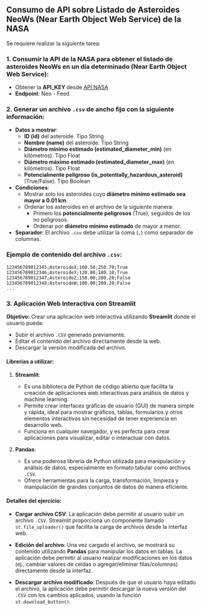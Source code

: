 ## Consumo de API sobre Listado de Asteroides NeoWs (Near Earth Object Web Service) de la NASA

Se requiere realizar la siguiente tarea:

### 1. Consumir la API de la NASA para obtener el listado de asteroides NeoWs en un día determinado (Near Earth Object Web Service):

- Obtener la **API_KEY** desde [API NASA](https://api.nasa.gov/)
- **Endpoint**: Neo - Feed

### 2. Generar un archivo `.csv` de ancho fijo con la siguiente información:
- **Datos a mostrar**:
  - **ID (id)** del asteroide. Tipo String
  - **Nombre (name)** del asteroide. Tipo String
  - **Diámetro mínimo estimado (estimated_diameter_min)** (en kilómetros). Tipo Float
  - **Diámetro máximo estimado (estimated_diameter_max)** (en kilómetros). Tipo Float
  - **Potencialmente peligroso (is_potentially_hazardous_asteroid)** (True/False). Tipo Boolean
- **Condiciones**:
  - Mostrar solo los asteroides cuyo **diámetro mínimo estimado sea mayor a 0.01 km**.
  - Ordenar los asteroides en el archivo de la siguiente manera:
    - Primero los **potencialmente peligrosos** (True), seguidos de los no peligrosos.
    - Ordenar por **diámetro mínimo estimado** de mayor a menor.
- **Separador**: El archivo `.csv` debe utilizar la coma (`,`) como separador de columnas.

### Ejemplo de contenido del archivo `.csv`:

```
123456789012345;AsteroideX;160.50;250.70;True
123456789012346;AsteroideY;120.80;180.10;True
123456789012347;AsteroideZ;150.00;200.20;False
123456789012348;AsteroideW;100.00;200.20;False
...
```

### 3. Aplicación Web Interactiva con **Streamlit**

**Objetivo:**
Crear una aplicación web interactiva utilizando **Streamlit** donde el usuario pueda:
- Subir el archivo `.CSV` generado previamente.
- Editar el contenido del archivo directamente desde la web.
- Descargar la versión modificada del archivo.

#### Librerías a utilizar:
1. **Streamlit**: 
   - Es una biblioteca de Python de código abierto que facilita la creación de aplicaciones web interactivas para análisis de datos y machine learning.
   - Permite crear interfaces gráficas de usuario (GUI) de manera simple y rápida, ideal para mostrar gráficos, tablas, formularios y otros elementos interactivos sin necesidad de tener experiencia en desarrollo web.
   - Funciona en cualquier navegador, y es perfecta para crear aplicaciones para visualizar, editar o interactuar con datos.

2. **Pandas**: 
   - Es una poderosa librería de Python utilizada para manipulación y análisis de datos, especialmente en formato tabular como archivos `.CSV`.
   - Ofrece herramientas para la carga, transformación, limpieza y manipulación de grandes conjuntos de datos de manera eficiente.

#### Detalles del ejercicio:
- **Cargar archivo CSV**: La aplicación debe permitir al usuario subir un archivo `.CSV`. Streamlit proporciona un componente llamado `st.file_uploader()` que facilita la carga de archivos desde la interfaz web.
  
- **Edición del archivo**: Una vez cargado el archivo, se mostrará su contenido utilizando **Pandas** para manipular los datos en tablas. La aplicación debe permitir al usuario realizar modificaciones en los datos (ej., cambiar valores de celdas o agregar/eliminar filas/columnas) directamente desde la interfaz.

- **Descargar archivo modificado**: Después de que el usuario haya editado el archivo, la aplicación debe permitir descargar la nueva versión del `.CSV` con los cambios aplicados, usando la función `st.download_button()`.